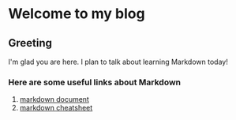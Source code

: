 # Welcome to my blog
## Greeting
I'm glad you are here. I plan to talk about learning Markdown today!
### Here are some useful links about Markdown
1. [markdown document](https://help.github.com/en/articles/basic-writing-and-formatting-syntax)
2. [markdown cheatsheet](https://guides.github.com/features/mastering-markdown/)
